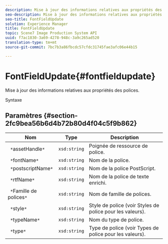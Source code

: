 ```yaml
---
description: Mise à jour des informations relatives aux propriétés des polices.
seo-description: Mise à jour des informations relatives aux propriétés des polices.
seo-title: FontFieldUpdate
solution: Experience Manager
title: FontFieldUpdate
topic: Scene7 Image Production System API
uuid: f7ac1830-3a69-4278-948c-3a9c265ad520
translation-type: tm+mt
source-git-commit: 7bc7b3a86fbcdc57cfdc31745fae3afc06e44b15

---
```



# FontFieldUpdate{#fontfieldupdate}

Mise à jour des informations relatives aux propriétés des polices.

Syntaxe

## Paramètres {#section-2fc9bea56b6d4b72b80d4f04c5f9b862}

| Nom | Type | Description |
|---|---|---|
| ` *`assetHandle`*` | `xsd:string` | Poignée de ressource de police. |
| ` *`fontName`*` | `xsd:string` | Nom de la police. |
| ` *`postscriptName`*` | `xsd:string` | Nom de la police PostScript. |
| ` *`rtfName`*` | `xsd:string` | Nom de la police de texte enrichi. |
| ` *`Famille de polices`*` | `xsd:string` | Nom de famille de polices. |
| ` *`style`*` | `xsd:string` | Style de police (voir Styles de police pour les valeurs). |
| ` *`typeName`*` | `xsd:string` | Nom du type de police. |
| ` *`type`*` | `xsd:string` | Type de police (voir Types de police pour les valeurs). |

